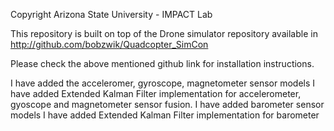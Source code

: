 Copyright Arizona State University - IMPACT Lab

This repository is built on top of the Drone simulator repository available in http://github.com/bobzwik/Quadcopter_SimCon

Please check the above mentioned github link for installation instructions.

I have added the acceleromer, gyroscope, magnetometer sensor models
I have added Extended Kalman Filter implementation for accelerometer, gyoscope and magnetometer sensor fusion.
I have added barometer sensor models
I have added Extended Kalman Filter implementation for barometer
